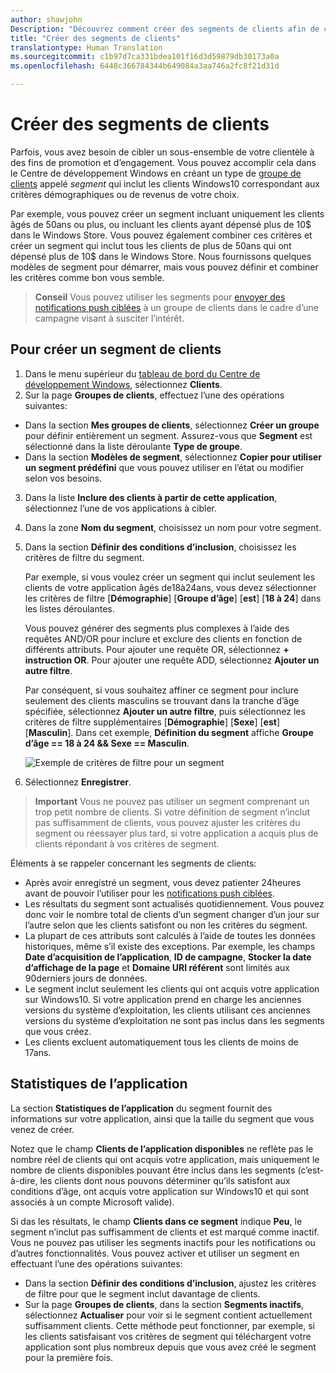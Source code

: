 ```yaml
---
author: shawjohn
Description: "Découvrez comment créer des segments de clients afin de cibler un sous-ensemble de votre clientèle à des fins de promotion ou d’engagement."
title: "Créer des segments de clients"
translationtype: Human Translation
ms.sourcegitcommit: c1b97d7ca331bdea101f16d3d59879db30173a0a
ms.openlocfilehash: 6448c366784344b649084a3aa746a2fc8f21d31d

---
```


# Créer des segments de clients

Parfois, vous avez besoin de cibler un sous-ensemble de votre clientèle à des fins de promotion et d’engagement. Vous pouvez accomplir cela dans le Centre de développement Windows en créant un type de [groupe de clients](create-customer-groups.md) appelé *segment* qui inclut les clients Windows10 correspondant aux critères démographiques ou de revenus de votre choix.

Par exemple, vous pouvez créer un segment incluant uniquement les clients âgés de 50ans ou plus, ou incluant les clients ayant dépensé plus de 10$ dans le Windows Store. Vous pouvez également combiner ces critères et créer un segment qui inclut tous les clients de plus de 50ans qui ont dépensé plus de 10$ dans le Windows Store. Nous fournissons quelques modèles de segment pour démarrer, mais vous pouvez définir et combiner les critères comme bon vous semble.

> **Conseil** Vous pouvez utiliser les segments pour [envoyer des notifications push ciblées](send-push-notifications-to-your-apps-customers.md) à un groupe de clients dans le cadre d’une campagne visant à susciter l’intérêt.

## Pour créer un segment de clients

1.  Dans le menu supérieur du [tableau de bord du Centre de développement Windows](https://developer.microsoft.com/dashboard/overview), sélectionnez **Clients**.
2.  Sur la page **Groupes de clients**, effectuez l’une des opérations suivantes:
 - Dans la section **Mes groupes de clients**, sélectionnez **Créer un groupe** pour définir entièrement un segment. Assurez-vous que **Segment** est sélectionné dans la liste déroulante **Type de groupe**.
 - Dans la section **Modèles de segment**, sélectionnez **Copier pour utiliser un segment prédéfini** que vous pouvez utiliser en l’état ou modifier selon vos besoins.
3.  Dans la liste **Inclure des clients à partir de cette application**, sélectionnez l’une de vos applications à cibler.
4.  Dans la zone **Nom du segment**, choisissez un nom pour votre segment.
5.  Dans la section **Définir des conditions d’inclusion**, choisissez les critères de filtre du segment.

    Par exemple, si vous voulez créer un segment qui inclut seulement les clients de votre application âgés de18à24ans, vous devez sélectionner les critères de filtre [**Démographie**] [**Groupe d’âge**] [**est**] [**18 à 24**] dans les listes déroulantes.

    Vous pouvez générer des segments plus complexes à l’aide des requêtes AND/OR pour inclure et exclure des clients en fonction de différents attributs. Pour ajouter une requête OR, sélectionnez **+ instruction OR**. Pour ajouter une requête ADD, sélectionnez **Ajouter un autre filtre**.

    Par conséquent, si vous souhaitez affiner ce segment pour inclure seulement des clients masculins se trouvant dans la tranche d’âge spécifiée, sélectionnez **Ajouter un autre filtre**, puis sélectionnez les critères de filtre supplémentaires [**Démographie**] [**Sexe**] [**est**] [**Masculin**]. Dans cet exemple, **Définition du segment** affiche **Groupe d’âge == 18 à 24 &amp;&amp; Sexe == Masculin**.

    ![Exemple de critères de filtre pour un segment](images/create-segment-inclusions.png)
6. Sélectionnez **Enregistrer**.

> **Important** Vous ne pouvez pas utiliser un segment comprenant un trop petit nombre de clients. Si votre définition de segment n’inclut pas suffisamment de clients, vous pouvez ajuster les critères du segment ou réessayer plus tard, si votre application a acquis plus de clients répondant à vos critères de segment.

Éléments à se rappeler concernant les segments de clients:
- Après avoir enregistré un segment, vous devez patienter 24heures avant de pouvoir l’utiliser pour les [notifications push ciblées](send-push-notifications-to-your-apps-customers.md).
- Les résultats du segment sont actualisés quotidiennement. Vous pouvez donc voir le nombre total de clients d’un segment changer d’un jour sur l’autre selon que les clients satisfont ou non les critères du segment.
- La plupart de ces attributs sont calculés à l’aide de toutes les données historiques, même s’il existe des exceptions. Par exemple, les champs **Date d’acquisition de l’application**, **ID de campagne**, **Stocker la date d’affichage de la page** et **Domaine URI référent** sont limités aux 90derniers jours de données.
- Le segment inclut seulement les clients qui ont acquis votre application sur Windows10. Si votre application prend en charge les anciennes versions du système d’exploitation, les clients utilisant ces anciennes versions du système d’exploitation ne sont pas inclus dans les segments que vous créez.
- Les clients excluent automatiquement tous les clients de moins de 17ans.


## Statistiques de l’application

La section **Statistiques de l’application** du segment fournit des informations sur votre application, ainsi que la taille du segment que vous venez de créer.

Notez que le champ **Clients de l’application disponibles** ne reflète pas le nombre réel de clients qui ont acquis votre application, mais uniquement le nombre de clients disponibles pouvant être inclus dans les segments (c’est-à-dire, les clients dont nous pouvons déterminer qu’ils satisfont aux conditions d’âge, ont acquis votre application sur Windows10 et qui sont associés à un compte Microsoft valide).

Si das les résultats, le champ **Clients dans ce segment** indique **Peu**, le segment n’inclut pas suffisamment de clients et est marqué comme inactif. Vous ne pouvez pas utiliser les segments inactifs pour les notifications ou d’autres fonctionnalités. Vous pouvez activer et utiliser un segment en effectuant l’une des opérations suivantes:

- Dans la section **Définir des conditions d’inclusion**, ajustez les critères de filtre pour que le segment inclut davantage de clients.
- Sur la page **Groupes de clients**, dans la section **Segments inactifs**, sélectionnez **Actualiser** pour voir si le segment contient actuellement suffisamment clients. Cette méthode peut fonctionner, par exemple, si les clients satisfaisant vos critères de segment qui téléchargent votre application sont plus nombreux depuis que vous avez créé le segment pour la première fois.



<!--HONumber=Nov16_HO1-->



